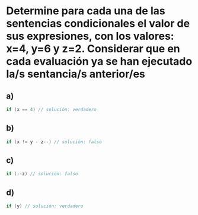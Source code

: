 # Determine para cada una de las sentencias condicionales el valor de sus expresiones, con los valores: x=4, y=6 y z=2. Considerar que en cada evaluación ya se han ejecutado la/s sentancia/s anterior/es

## a)

```c
if (x == 4) // solución: verdadero
```

## b)

```c
if (x != y - z--) // solución: falso
```

## c)

```c
if (--z) // solución: falso
```

## d)

```c
if (y) // solución: verdadero
```
